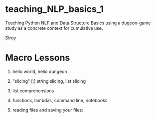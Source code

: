 # teaching_NLP_basics_1
Teaching Python NLP and Data Structure Basics using a dugeon-game study as a concrete context for cumulative use.

Stroy

# Macro Lessons

1. hello world, hello dungeon
 
2. "slicing" [:] string slicing, list slicing
 
3. list comprehensions

4. functions, lambdas, command line, notebooks
 
5. reading files and saving your files:



